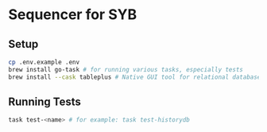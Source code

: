 # Sequencer for SYB

## Setup
```bash
cp .env.example .env
brew install go-task # for running various tasks, especially tests
brew install --cask tableplus # Native GUI tool for relational databases
```

## Running Tests
```bash
task test-<name> # for example: task test-historydb
```